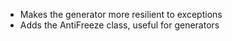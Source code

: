 - Makes the generator more resilient to exceptions
- Adds the AntiFreeze class, useful for generators
